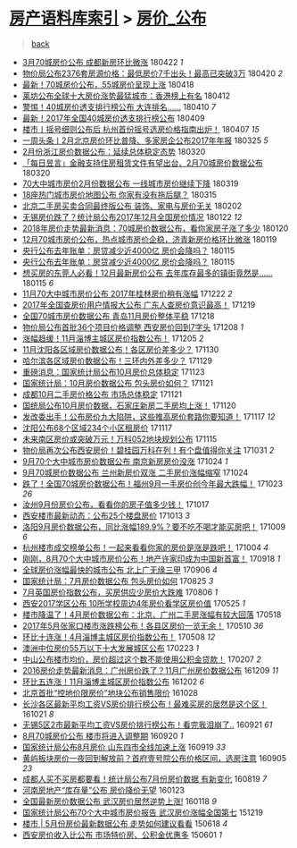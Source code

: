 [房产语料库索引](../../README.md)  > [房价_公布](房价_公布.md)
====
> [back](../README.md)

- [3月70城房价公布 成都新房环比微涨](http://jkwz.applinzi.com/ittc/7094765657528992785.html#3%E6%9C%8870%E5%9F%8E%E6%88%BF%E4%BB%B7%E5%85%AC%E5%B8%83+%E6%88%90%E9%83%BD%E6%96%B0%E6%88%BF%E7%8E%AF%E6%AF%94%E5%BE%AE%E6%B6%A8) 180422 *1* 
- [物价局公布2376套房源价格：最低房价7千出头！最高已突破3万](http://jkwz.applinzi.com/ittc/7094018743489528842.html#%E7%89%A9%E4%BB%B7%E5%B1%80%E5%85%AC%E5%B8%832376%E5%A5%97%E6%88%BF%E6%BA%90%E4%BB%B7%E6%A0%BC%EF%BC%9A%E6%9C%80%E4%BD%8E%E6%88%BF%E4%BB%B77%E5%8D%83%E5%87%BA%E5%A4%B4%EF%BC%81%E6%9C%80%E9%AB%98%E5%B7%B2%E7%AA%81%E7%A0%B43%E4%B8%87) 180420 *2* 
- [最新！70城房价公布，55城房价呈现上涨](http://jkwz.applinzi.com/ittc/7093380732041036816.html#%E6%9C%80%E6%96%B0%EF%BC%8170%E5%9F%8E%E6%88%BF%E4%BB%B7%E5%85%AC%E5%B8%83%EF%BC%8C55%E5%9F%8E%E6%88%BF%E4%BB%B7%E5%91%88%E7%8E%B0%E4%B8%8A%E6%B6%A8) 180418  
- [莱坊公布全球十大房价涨势最猛城市：香港榜上有名](http://jkwz.applinzi.com/ittc/7091225348610196496.html#%E8%8E%B1%E5%9D%8A%E5%85%AC%E5%B8%83%E5%85%A8%E7%90%83%E5%8D%81%E5%A4%A7%E6%88%BF%E4%BB%B7%E6%B6%A8%E5%8A%BF%E6%9C%80%E7%8C%9B%E5%9F%8E%E5%B8%82%EF%BC%9A%E9%A6%99%E6%B8%AF%E6%A6%9C%E4%B8%8A%E6%9C%89%E5%90%8D) 180412  
- [警惕！40城房价透支排行榜公布 大连排名……](http://jkwz.applinzi.com/ittc/7090261984719406096.html#%E8%AD%A6%E6%83%95%EF%BC%8140%E5%9F%8E%E6%88%BF%E4%BB%B7%E9%80%8F%E6%94%AF%E6%8E%92%E8%A1%8C%E6%A6%9C%E5%85%AC%E5%B8%83+%E5%A4%A7%E8%BF%9E%E6%8E%92%E5%90%8D%E2%80%A6%E2%80%A6) 180410 *7* 
- [最新！2017年全国40城房价透支排行榜公布](http://jkwz.applinzi.com/ittc/7090025018371343377.html#%E6%9C%80%E6%96%B0%EF%BC%812017%E5%B9%B4%E5%85%A8%E5%9B%BD40%E5%9F%8E%E6%88%BF%E4%BB%B7%E9%80%8F%E6%94%AF%E6%8E%92%E8%A1%8C%E6%A6%9C%E5%85%AC%E5%B8%83) 180409  
- [楼市丨摇号细则公布后 杭州首份摇号选房价格指南出炉！](http://jkwz.applinzi.com/ittc/7089136628289504273.html#%E6%A5%BC%E5%B8%82%E4%B8%A8%E6%91%87%E5%8F%B7%E7%BB%86%E5%88%99%E5%85%AC%E5%B8%83%E5%90%8E+%E6%9D%AD%E5%B7%9E%E9%A6%96%E4%BB%BD%E6%91%87%E5%8F%B7%E9%80%89%E6%88%BF%E4%BB%B7%E6%A0%BC%E6%8C%87%E5%8D%97%E5%87%BA%E7%82%89%EF%BC%81) 180407 *15* 
- [一周头条丨2月北京房价环比普降、多家房企公布2017年年报](http://jkwz.applinzi.com/ittc/7084373429778383882.html#%E4%B8%80%E5%91%A8%E5%A4%B4%E6%9D%A1%E4%B8%A82%E6%9C%88%E5%8C%97%E4%BA%AC%E6%88%BF%E4%BB%B7%E7%8E%AF%E6%AF%94%E6%99%AE%E9%99%8D%E3%80%81%E5%A4%9A%E5%AE%B6%E6%88%BF%E4%BC%81%E5%85%AC%E5%B8%832017%E5%B9%B4%E5%B9%B4%E6%8A%A5) 180325 *5* 
- [2月份浙江房价数据公布：延续总体稳定态势](http://jkwz.applinzi.com/ittc/7082628772442670096.html#2%E6%9C%88%E4%BB%BD%E6%B5%99%E6%B1%9F%E6%88%BF%E4%BB%B7%E6%95%B0%E6%8D%AE%E5%85%AC%E5%B8%83%EF%BC%9A%E5%BB%B6%E7%BB%AD%E6%80%BB%E4%BD%93%E7%A8%B3%E5%AE%9A%E6%80%81%E5%8A%BF) 180320  
- [「每日昱言」金融支持住房租赁文件有望出台、2月70城房价数据公布](http://jkwz.applinzi.com/ittc/7082577882142737415.html#%E3%80%8C%E6%AF%8F%E6%97%A5%E6%98%B1%E8%A8%80%E3%80%8D%E9%87%91%E8%9E%8D%E6%94%AF%E6%8C%81%E4%BD%8F%E6%88%BF%E7%A7%9F%E8%B5%81%E6%96%87%E4%BB%B6%E6%9C%89%E6%9C%9B%E5%87%BA%E5%8F%B0%E3%80%812%E6%9C%8870%E5%9F%8E%E6%88%BF%E4%BB%B7%E6%95%B0%E6%8D%AE%E5%85%AC%E5%B8%83) 180320  
- [70大中城市房价2月份数据公布 一线城市房价继续下降](http://jkwz.applinzi.com/ittc/7082255421819847697.html#70%E5%A4%A7%E4%B8%AD%E5%9F%8E%E5%B8%82%E6%88%BF%E4%BB%B72%E6%9C%88%E4%BB%BD%E6%95%B0%E6%8D%AE%E5%85%AC%E5%B8%83+%E4%B8%80%E7%BA%BF%E5%9F%8E%E5%B8%82%E6%88%BF%E4%BB%B7%E7%BB%A7%E7%BB%AD%E4%B8%8B%E9%99%8D) 180319  
- [18座热门城市房价地图公布  你家有没有拖后腿？](http://jkwz.applinzi.com/ittc/7080726965239940102.html#18%E5%BA%A7%E7%83%AD%E9%97%A8%E5%9F%8E%E5%B8%82%E6%88%BF%E4%BB%B7%E5%9C%B0%E5%9B%BE%E5%85%AC%E5%B8%83++%E4%BD%A0%E5%AE%B6%E6%9C%89%E6%B2%A1%E6%9C%89%E6%8B%96%E5%90%8E%E8%85%BF%EF%BC%9F) 180315  
- [北京二手房买卖合同最终版公布 装饰、家电与房价无关](http://jkwz.applinzi.com/ittc/7061505895802864657.html#%E5%8C%97%E4%BA%AC%E4%BA%8C%E6%89%8B%E6%88%BF%E4%B9%B0%E5%8D%96%E5%90%88%E5%90%8C%E6%9C%80%E7%BB%88%E7%89%88%E5%85%AC%E5%B8%83+%E8%A3%85%E9%A5%B0%E3%80%81%E5%AE%B6%E7%94%B5%E4%B8%8E%E6%88%BF%E4%BB%B7%E6%97%A0%E5%85%B3) 180202  
- [无锡房价跌了？统计局公布2017年12月全国房价情况](http://jkwz.applinzi.com/ittc/7061364806861194246.html#%E6%97%A0%E9%94%A1%E6%88%BF%E4%BB%B7%E8%B7%8C%E4%BA%86%EF%BC%9F%E7%BB%9F%E8%AE%A1%E5%B1%80%E5%85%AC%E5%B8%832017%E5%B9%B412%E6%9C%88%E5%85%A8%E5%9B%BD%E6%88%BF%E4%BB%B7%E6%83%85%E5%86%B5) 180122 *12* 
- [2018年房价走势最新消息：70城房价数据公布，看你家房子涨了多少](http://jkwz.applinzi.com/ittc/7060613018268730384.html#2018%E5%B9%B4%E6%88%BF%E4%BB%B7%E8%B5%B0%E5%8A%BF%E6%9C%80%E6%96%B0%E6%B6%88%E6%81%AF%EF%BC%9A70%E5%9F%8E%E6%88%BF%E4%BB%B7%E6%95%B0%E6%8D%AE%E5%85%AC%E5%B8%83%EF%BC%8C%E7%9C%8B%E4%BD%A0%E5%AE%B6%E6%88%BF%E5%AD%90%E6%B6%A8%E4%BA%86%E5%A4%9A%E5%B0%91) 180120  
- [12月70城市房价公布，热点城市房价企稳，济青新房价格环比微涨](http://jkwz.applinzi.com/ittc/7060309089790198790.html#12%E6%9C%8870%E5%9F%8E%E5%B8%82%E6%88%BF%E4%BB%B7%E5%85%AC%E5%B8%83%EF%BC%8C%E7%83%AD%E7%82%B9%E5%9F%8E%E5%B8%82%E6%88%BF%E4%BB%B7%E4%BC%81%E7%A8%B3%EF%BC%8C%E6%B5%8E%E9%9D%92%E6%96%B0%E6%88%BF%E4%BB%B7%E6%A0%BC%E7%8E%AF%E6%AF%94%E5%BE%AE%E6%B6%A8) 180119  
- [央行公布去年账单：房贷减少近4000亿 房价会降吗？](http://jkwz.applinzi.com/ittc/7058904921372361744.html#%E5%A4%AE%E8%A1%8C%E5%85%AC%E5%B8%83%E5%8E%BB%E5%B9%B4%E8%B4%A6%E5%8D%95%EF%BC%9A%E6%88%BF%E8%B4%B7%E5%87%8F%E5%B0%91%E8%BF%914000%E4%BA%BF+%E6%88%BF%E4%BB%B7%E4%BC%9A%E9%99%8D%E5%90%97%EF%BC%9F) 180115  
- [央行公布去年账单：房贷减少近4000亿 房价会降吗？](http://jkwz.applinzi.com/ittc/7058870752487408657.html#%E5%A4%AE%E8%A1%8C%E5%85%AC%E5%B8%83%E5%8E%BB%E5%B9%B4%E8%B4%A6%E5%8D%95%EF%BC%9A%E6%88%BF%E8%B4%B7%E5%87%8F%E5%B0%91%E8%BF%914000%E4%BA%BF+%E6%88%BF%E4%BB%B7%E4%BC%9A%E9%99%8D%E5%90%97%EF%BC%9F) 180115  
- [想买房的东莞人必看！12月最新房价公布 去年库存最多的镇街竟然是……](http://jkwz.applinzi.com/ittc/7058857218839938055.html#%E6%83%B3%E4%B9%B0%E6%88%BF%E7%9A%84%E4%B8%9C%E8%8E%9E%E4%BA%BA%E5%BF%85%E7%9C%8B%EF%BC%8112%E6%9C%88%E6%9C%80%E6%96%B0%E6%88%BF%E4%BB%B7%E5%85%AC%E5%B8%83+%E5%8E%BB%E5%B9%B4%E5%BA%93%E5%AD%98%E6%9C%80%E5%A4%9A%E7%9A%84%E9%95%87%E8%A1%97%E7%AB%9F%E7%84%B6%E6%98%AF%E2%80%A6%E2%80%A6) 180115 *6* 
- [11月70大中城市房价公布 2017年桂林房价稍有涨幅](http://jkwz.applinzi.com/ittc/7049856729691456529.html#11%E6%9C%8870%E5%A4%A7%E4%B8%AD%E5%9F%8E%E5%B8%82%E6%88%BF%E4%BB%B7%E5%85%AC%E5%B8%83+2017%E5%B9%B4%E6%A1%82%E6%9E%97%E6%88%BF%E4%BB%B7%E7%A8%8D%E6%9C%89%E6%B6%A8%E5%B9%85) 171222 *2* 
- [2017年全国查房价用户情报大公布 广东人查房价意识最高！](http://jkwz.applinzi.com/ittc/7048746239313576976.html#2017%E5%B9%B4%E5%85%A8%E5%9B%BD%E6%9F%A5%E6%88%BF%E4%BB%B7%E7%94%A8%E6%88%B7%E6%83%85%E6%8A%A5%E5%A4%A7%E5%85%AC%E5%B8%83+%E5%B9%BF%E4%B8%9C%E4%BA%BA%E6%9F%A5%E6%88%BF%E4%BB%B7%E6%84%8F%E8%AF%86%E6%9C%80%E9%AB%98%EF%BC%81) 171219  
- [全国70城市房价数据公布 青岛11月房价整体平稳](http://jkwz.applinzi.com/ittc/7048432529084777488.html#%E5%85%A8%E5%9B%BD70%E5%9F%8E%E5%B8%82%E6%88%BF%E4%BB%B7%E6%95%B0%E6%8D%AE%E5%85%AC%E5%B8%83+%E9%9D%92%E5%B2%9B11%E6%9C%88%E6%88%BF%E4%BB%B7%E6%95%B4%E4%BD%93%E5%B9%B3%E7%A8%B3) 171218  
- [物价局公布首批36个项目价格调整 西安房价回到7字头](http://jkwz.applinzi.com/ittc/7044728281444647953.html#%E7%89%A9%E4%BB%B7%E5%B1%80%E5%85%AC%E5%B8%83%E9%A6%96%E6%89%B936%E4%B8%AA%E9%A1%B9%E7%9B%AE%E4%BB%B7%E6%A0%BC%E8%B0%83%E6%95%B4+%E8%A5%BF%E5%AE%89%E6%88%BF%E4%BB%B7%E5%9B%9E%E5%88%B07%E5%AD%97%E5%A4%B4) 171208 *1* 
- [涨幅趋缓！11月淄博主城区房价指数公布！](http://jkwz.applinzi.com/ittc/7043618758478791696.html#%E6%B6%A8%E5%B9%85%E8%B6%8B%E7%BC%93%EF%BC%8111%E6%9C%88%E6%B7%84%E5%8D%9A%E4%B8%BB%E5%9F%8E%E5%8C%BA%E6%88%BF%E4%BB%B7%E6%8C%87%E6%95%B0%E5%85%AC%E5%B8%83%EF%BC%81) 171205 *2* 
- [11月沈阳各区域房价数据公布！各区房价差多少？](http://jkwz.applinzi.com/ittc/7041643048692352017.html#11%E6%9C%88%E6%B2%88%E9%98%B3%E5%90%84%E5%8C%BA%E5%9F%9F%E6%88%BF%E4%BB%B7%E6%95%B0%E6%8D%AE%E5%85%AC%E5%B8%83%EF%BC%81%E5%90%84%E5%8C%BA%E6%88%BF%E4%BB%B7%E5%B7%AE%E5%A4%9A%E5%B0%91%EF%BC%9F) 171130  
- [哈尔滨各区域房价数据公布！三环内外差多少？](http://jkwz.applinzi.com/ittc/7041313415518225424.html#%E5%93%88%E5%B0%94%E6%BB%A8%E5%90%84%E5%8C%BA%E5%9F%9F%E6%88%BF%E4%BB%B7%E6%95%B0%E6%8D%AE%E5%85%AC%E5%B8%83%EF%BC%81%E4%B8%89%E7%8E%AF%E5%86%85%E5%A4%96%E5%B7%AE%E5%A4%9A%E5%B0%91%EF%BC%9F) 171129  
- [重磅消息：国家统计局公布10月房价总体稳定](http://jkwz.applinzi.com/ittc/7039132964095525904.html#%E9%87%8D%E7%A3%85%E6%B6%88%E6%81%AF%EF%BC%9A%E5%9B%BD%E5%AE%B6%E7%BB%9F%E8%AE%A1%E5%B1%80%E5%85%AC%E5%B8%8310%E6%9C%88%E6%88%BF%E4%BB%B7%E6%80%BB%E4%BD%93%E7%A8%B3%E5%AE%9A) 171123  
- [国家统计局：10月房价数据公布 包头房价如何？](http://jkwz.applinzi.com/ittc/7038440452347397136.html#%E5%9B%BD%E5%AE%B6%E7%BB%9F%E8%AE%A1%E5%B1%80%EF%BC%9A10%E6%9C%88%E6%88%BF%E4%BB%B7%E6%95%B0%E6%8D%AE%E5%85%AC%E5%B8%83+%E5%8C%85%E5%A4%B4%E6%88%BF%E4%BB%B7%E5%A6%82%E4%BD%95%EF%BC%9F) 171121  
- [成都10月二手房价格公布 市场总体稳定](http://jkwz.applinzi.com/ittc/7038417562759595025.html#%E6%88%90%E9%83%BD10%E6%9C%88%E4%BA%8C%E6%89%8B%E6%88%BF%E4%BB%B7%E6%A0%BC%E5%85%AC%E5%B8%83+%E5%B8%82%E5%9C%BA%E6%80%BB%E4%BD%93%E7%A8%B3%E5%AE%9A) 171121  
- [国统局公布10月房价数据，石家庄新房二手房均上涨！](http://jkwz.applinzi.com/ittc/7037971159264527376.html#%E5%9B%BD%E7%BB%9F%E5%B1%80%E5%85%AC%E5%B8%8310%E6%9C%88%E6%88%BF%E4%BB%B7%E6%95%B0%E6%8D%AE%EF%BC%8C%E7%9F%B3%E5%AE%B6%E5%BA%84%E6%96%B0%E6%88%BF%E4%BA%8C%E6%89%8B%E6%88%BF%E5%9D%87%E4%B8%8A%E6%B6%A8%EF%BC%81) 171120  
- [发改委出手！公布房价九大陷阱，这些推高房价套路你要知道！](http://jkwz.applinzi.com/ittc/7036914728788558865.html#%E5%8F%91%E6%94%B9%E5%A7%94%E5%87%BA%E6%89%8B%EF%BC%81%E5%85%AC%E5%B8%83%E6%88%BF%E4%BB%B7%E4%B9%9D%E5%A4%A7%E9%99%B7%E9%98%B1%EF%BC%8C%E8%BF%99%E4%BA%9B%E6%8E%A8%E9%AB%98%E6%88%BF%E4%BB%B7%E5%A5%97%E8%B7%AF%E4%BD%A0%E8%A6%81%E7%9F%A5%E9%81%93%EF%BC%81) 171117 *12* 
- [沈阳公布68个区域234个小区租房价](http://jkwz.applinzi.com/ittc/7036811193132516369.html#%E6%B2%88%E9%98%B3%E5%85%AC%E5%B8%8368%E4%B8%AA%E5%8C%BA%E5%9F%9F234%E4%B8%AA%E5%B0%8F%E5%8C%BA%E7%A7%9F%E6%88%BF%E4%BB%B7) 171117  
- [未来南区房价或突破万元！万科052地块规划公布](http://jkwz.applinzi.com/ittc/7036227745183433744.html#%E6%9C%AA%E6%9D%A5%E5%8D%97%E5%8C%BA%E6%88%BF%E4%BB%B7%E6%88%96%E7%AA%81%E7%A0%B4%E4%B8%87%E5%85%83%EF%BC%81%E4%B8%87%E7%A7%91052%E5%9C%B0%E5%9D%97%E8%A7%84%E5%88%92%E5%85%AC%E5%B8%83) 171115  
- [物价局再次公布西安房价！碧桂园万科在列！有个盘值得你关注](http://jkwz.applinzi.com/ittc/7030702399499535376.html#%E7%89%A9%E4%BB%B7%E5%B1%80%E5%86%8D%E6%AC%A1%E5%85%AC%E5%B8%83%E8%A5%BF%E5%AE%89%E6%88%BF%E4%BB%B7%EF%BC%81%E7%A2%A7%E6%A1%82%E5%9B%AD%E4%B8%87%E7%A7%91%E5%9C%A8%E5%88%97%EF%BC%81%E6%9C%89%E4%B8%AA%E7%9B%98%E5%80%BC%E5%BE%97%E4%BD%A0%E5%85%B3%E6%B3%A8) 171031 *2* 
- [9月70个大中城市房价数据公布 南京新房房价没涨](http://jkwz.applinzi.com/ittc/7027950913807991825.html#9%E6%9C%8870%E4%B8%AA%E5%A4%A7%E4%B8%AD%E5%9F%8E%E5%B8%82%E6%88%BF%E4%BB%B7%E6%95%B0%E6%8D%AE%E5%85%AC%E5%B8%83+%E5%8D%97%E4%BA%AC%E6%96%B0%E6%88%BF%E6%88%BF%E4%BB%B7%E6%B2%A1%E6%B6%A8) 171024 *1* 
- [9月70城房价数据公布 兰州新房价双涨 二手房价涨幅缩窄](http://jkwz.applinzi.com/ittc/7027939209376171025.html#9%E6%9C%8870%E5%9F%8E%E6%88%BF%E4%BB%B7%E6%95%B0%E6%8D%AE%E5%85%AC%E5%B8%83+%E5%85%B0%E5%B7%9E%E6%96%B0%E6%88%BF%E4%BB%B7%E5%8F%8C%E6%B6%A8+%E4%BA%8C%E6%89%8B%E6%88%BF%E4%BB%B7%E6%B6%A8%E5%B9%85%E7%BC%A9%E7%AA%84) 171024  
- [跌了！全国70城房价数据公布！福州9月一手房价创今年最大跌幅！](http://jkwz.applinzi.com/ittc/7027641523544523792.html#%E8%B7%8C%E4%BA%86%EF%BC%81%E5%85%A8%E5%9B%BD70%E5%9F%8E%E6%88%BF%E4%BB%B7%E6%95%B0%E6%8D%AE%E5%85%AC%E5%B8%83%EF%BC%81%E7%A6%8F%E5%B7%9E9%E6%9C%88%E4%B8%80%E6%89%8B%E6%88%BF%E4%BB%B7%E5%88%9B%E4%BB%8A%E5%B9%B4%E6%9C%80%E5%A4%A7%E8%B7%8C%E5%B9%85%EF%BC%81) 171023 *26* 
- [汝州9月份房价公布，看看你的房子值多少钱！](http://jkwz.applinzi.com/ittc/7025421053415916561.html#%E6%B1%9D%E5%B7%9E9%E6%9C%88%E4%BB%BD%E6%88%BF%E4%BB%B7%E5%85%AC%E5%B8%83%EF%BC%8C%E7%9C%8B%E7%9C%8B%E4%BD%A0%E7%9A%84%E6%88%BF%E5%AD%90%E5%80%BC%E5%A4%9A%E5%B0%91%E9%92%B1%EF%BC%81) 171017  
- [西安楼市最新动态：公布25个楼盘房价](http://jkwz.applinzi.com/ittc/7023914994654250000.html#%E8%A5%BF%E5%AE%89%E6%A5%BC%E5%B8%82%E6%9C%80%E6%96%B0%E5%8A%A8%E6%80%81%EF%BC%9A%E5%85%AC%E5%B8%8325%E4%B8%AA%E6%A5%BC%E7%9B%98%E6%88%BF%E4%BB%B7) 171013 *3* 
- [洛阳9月房价数据公布，同比涨幅189.9%？要不吃不喝才能买房吧！](http://jkwz.applinzi.com/ittc/7022461440160695313.html#%E6%B4%9B%E9%98%B39%E6%9C%88%E6%88%BF%E4%BB%B7%E6%95%B0%E6%8D%AE%E5%85%AC%E5%B8%83%EF%BC%8C%E5%90%8C%E6%AF%94%E6%B6%A8%E5%B9%85189.9%25%EF%BC%9F%E8%A6%81%E4%B8%8D%E5%90%83%E4%B8%8D%E5%96%9D%E6%89%8D%E8%83%BD%E4%B9%B0%E6%88%BF%E5%90%A7%EF%BC%81) 171009 *6* 
- [杭州楼市成交榜单公布！一起来看看你家的房价是涨是跌吧！](http://jkwz.applinzi.com/ittc/7020620520498922512.html#%E6%9D%AD%E5%B7%9E%E6%A5%BC%E5%B8%82%E6%88%90%E4%BA%A4%E6%A6%9C%E5%8D%95%E5%85%AC%E5%B8%83%EF%BC%81%E4%B8%80%E8%B5%B7%E6%9D%A5%E7%9C%8B%E7%9C%8B%E4%BD%A0%E5%AE%B6%E7%9A%84%E6%88%BF%E4%BB%B7%E6%98%AF%E6%B6%A8%E6%98%AF%E8%B7%8C%E5%90%A7%EF%BC%81) 171004 *4* 
- [刚刚，8月70个大中城市房价公布！地产许家印成为中国新首富！](http://jkwz.applinzi.com/ittc/7014697005287474193.html#%E5%88%9A%E5%88%9A%EF%BC%8C8%E6%9C%8870%E4%B8%AA%E5%A4%A7%E4%B8%AD%E5%9F%8E%E5%B8%82%E6%88%BF%E4%BB%B7%E5%85%AC%E5%B8%83%EF%BC%81%E5%9C%B0%E4%BA%A7%E8%AE%B8%E5%AE%B6%E5%8D%B0%E6%88%90%E4%B8%BA%E4%B8%AD%E5%9B%BD%E6%96%B0%E9%A6%96%E5%AF%8C%EF%BC%81) 170918 *1* 
- [全球房价涨幅最快的城市公布 北上广无缘三甲](http://jkwz.applinzi.com/ittc/7010191874260993041.html#%E5%85%A8%E7%90%83%E6%88%BF%E4%BB%B7%E6%B6%A8%E5%B9%85%E6%9C%80%E5%BF%AB%E7%9A%84%E5%9F%8E%E5%B8%82%E5%85%AC%E5%B8%83+%E5%8C%97%E4%B8%8A%E5%B9%BF%E6%97%A0%E7%BC%98%E4%B8%89%E7%94%B2) 170906 *4* 
- [国家统计局：7月房价数据公布 包头房价如何](http://jkwz.applinzi.com/ittc/7005800487386088465.html#%E5%9B%BD%E5%AE%B6%E7%BB%9F%E8%AE%A1%E5%B1%80%EF%BC%9A7%E6%9C%88%E6%88%BF%E4%BB%B7%E6%95%B0%E6%8D%AE%E5%85%AC%E5%B8%83+%E5%8C%85%E5%A4%B4%E6%88%BF%E4%BB%B7%E5%A6%82%E4%BD%95) 170825 *3* 
- [7月英国房价指数公布，买房供应少房价大跌难](http://jkwz.applinzi.com/ittc/6998640746092299281.html#7%E6%9C%88%E8%8B%B1%E5%9B%BD%E6%88%BF%E4%BB%B7%E6%8C%87%E6%95%B0%E5%85%AC%E5%B8%83%EF%BC%8C%E4%B9%B0%E6%88%BF%E4%BE%9B%E5%BA%94%E5%B0%91%E6%88%BF%E4%BB%B7%E5%A4%A7%E8%B7%8C%E9%9A%BE) 170806 *1* 
- [西安2017学区公布 10所学校周边4年房价看学区房价值](http://jkwz.applinzi.com/ittc/6971527466119070724.html#%E8%A5%BF%E5%AE%892017%E5%AD%A6%E5%8C%BA%E5%85%AC%E5%B8%83+10%E6%89%80%E5%AD%A6%E6%A0%A1%E5%91%A8%E8%BE%B94%E5%B9%B4%E6%88%BF%E4%BB%B7%E7%9C%8B%E5%AD%A6%E5%8C%BA%E6%88%BF%E4%BB%B7%E5%80%BC) 170525 *1* 
- [楼市降温了！4月房价数据公布：北京、广州二手房涨幅有较大回落](http://jkwz.applinzi.com/ittc/6968991389319693316.html#%E6%A5%BC%E5%B8%82%E9%99%8D%E6%B8%A9%E4%BA%86%EF%BC%814%E6%9C%88%E6%88%BF%E4%BB%B7%E6%95%B0%E6%8D%AE%E5%85%AC%E5%B8%83%EF%BC%9A%E5%8C%97%E4%BA%AC%E3%80%81%E5%B9%BF%E5%B7%9E%E4%BA%8C%E6%89%8B%E6%88%BF%E6%B6%A8%E5%B9%85%E6%9C%89%E8%BE%83%E5%A4%A7%E5%9B%9E%E8%90%BD) 170518  
- [2017年5月张家口楼市涨跌榜公布！各县区房价一览无余！](http://jkwz.applinzi.com/ittc/6966067914368091141.html#2017%E5%B9%B45%E6%9C%88%E5%BC%A0%E5%AE%B6%E5%8F%A3%E6%A5%BC%E5%B8%82%E6%B6%A8%E8%B7%8C%E6%A6%9C%E5%85%AC%E5%B8%83%EF%BC%81%E5%90%84%E5%8E%BF%E5%8C%BA%E6%88%BF%E4%BB%B7%E4%B8%80%E8%A7%88%E6%97%A0%E4%BD%99%EF%BC%81) 170510 *36* 
- [环比十连涨！4月淄博主城区房价指数公布！](http://jkwz.applinzi.com/ittc/6965289396780663813.html#%E7%8E%AF%E6%AF%94%E5%8D%81%E8%BF%9E%E6%B6%A8%EF%BC%814%E6%9C%88%E6%B7%84%E5%8D%9A%E4%B8%BB%E5%9F%8E%E5%8C%BA%E6%88%BF%E4%BB%B7%E6%8C%87%E6%95%B0%E5%85%AC%E5%B8%83%EF%BC%81) 170508 *12* 
- [澳洲中位房价55万以下十大发展城区公布](http://jkwz.applinzi.com/ittc/6937748989687628805.html#%E6%BE%B3%E6%B4%B2%E4%B8%AD%E4%BD%8D%E6%88%BF%E4%BB%B755%E4%B8%87%E4%BB%A5%E4%B8%8B%E5%8D%81%E5%A4%A7%E5%8F%91%E5%B1%95%E5%9F%8E%E5%8C%BA%E5%85%AC%E5%B8%83) 170223 *1* 
- [中山公布楼市均价，房价超过这个数不能使用公积金贷款！](http://jkwz.applinzi.com/ittc/6931880886017721348.html#%E4%B8%AD%E5%B1%B1%E5%85%AC%E5%B8%83%E6%A5%BC%E5%B8%82%E5%9D%87%E4%BB%B7%EF%BC%8C%E6%88%BF%E4%BB%B7%E8%B6%85%E8%BF%87%E8%BF%99%E4%B8%AA%E6%95%B0%E4%B8%8D%E8%83%BD%E4%BD%BF%E7%94%A8%E5%85%AC%E7%A7%AF%E9%87%91%E8%B4%B7%E6%AC%BE%EF%BC%81) 170207 *2* 
- [2016房价走势最新消息：广州房价跌了？11月广州房价数据公布](http://jkwz.applinzi.com/ittc/6909586671678260229.html#2016%E6%88%BF%E4%BB%B7%E8%B5%B0%E5%8A%BF%E6%9C%80%E6%96%B0%E6%B6%88%E6%81%AF%EF%BC%9A%E5%B9%BF%E5%B7%9E%E6%88%BF%E4%BB%B7%E8%B7%8C%E4%BA%86%EF%BC%9F11%E6%9C%88%E5%B9%BF%E5%B7%9E%E6%88%BF%E4%BB%B7%E6%95%B0%E6%8D%AE%E5%85%AC%E5%B8%83) 161209 *11* 
- [环比五连涨！11月淄博主城区房价指数公布](http://jkwz.applinzi.com/ittc/6906982721426818053.html#%E7%8E%AF%E6%AF%94%E4%BA%94%E8%BF%9E%E6%B6%A8%EF%BC%8111%E6%9C%88%E6%B7%84%E5%8D%9A%E4%B8%BB%E5%9F%8E%E5%8C%BA%E6%88%BF%E4%BB%B7%E6%8C%87%E6%95%B0%E5%85%AC%E5%B8%83) 161202 *6* 
- [北京首批“控地价限房价”地块公布销售限价](http://jkwz.applinzi.com/ittc/6894100720084583428.html#%E5%8C%97%E4%BA%AC%E9%A6%96%E6%89%B9%E2%80%9C%E6%8E%A7%E5%9C%B0%E4%BB%B7%E9%99%90%E6%88%BF%E4%BB%B7%E2%80%9D%E5%9C%B0%E5%9D%97%E5%85%AC%E5%B8%83%E9%94%80%E5%94%AE%E9%99%90%E4%BB%B7) 161028  
- [长沙各区最新平均工资VS房价排行榜公布！最难买房的居然是这个区！](http://jkwz.applinzi.com/ittc/6891484936833336325.html#%E9%95%BF%E6%B2%99%E5%90%84%E5%8C%BA%E6%9C%80%E6%96%B0%E5%B9%B3%E5%9D%87%E5%B7%A5%E8%B5%84VS%E6%88%BF%E4%BB%B7%E6%8E%92%E8%A1%8C%E6%A6%9C%E5%85%AC%E5%B8%83%EF%BC%81%E6%9C%80%E9%9A%BE%E4%B9%B0%E6%88%BF%E7%9A%84%E5%B1%85%E7%84%B6%E6%98%AF%E8%BF%99%E4%B8%AA%E5%8C%BA%EF%BC%81) 161021 *8* 
- [无锡5区2市最新平均工资VS房价排行榜公布！看完我泪崩了..](http://jkwz.applinzi.com/ittc/6880312263096927236.html#%E6%97%A0%E9%94%A15%E5%8C%BA2%E5%B8%82%E6%9C%80%E6%96%B0%E5%B9%B3%E5%9D%87%E5%B7%A5%E8%B5%84VS%E6%88%BF%E4%BB%B7%E6%8E%92%E8%A1%8C%E6%A6%9C%E5%85%AC%E5%B8%83%EF%BC%81%E7%9C%8B%E5%AE%8C%E6%88%91%E6%B3%AA%E5%B4%A9%E4%BA%86..) 160921 *61* 
- [8月70城房价公布 楼市将进入调整期](http://jkwz.applinzi.com/ittc/6879656546824356869.html#8%E6%9C%8870%E5%9F%8E%E6%88%BF%E4%BB%B7%E5%85%AC%E5%B8%83+%E6%A5%BC%E5%B8%82%E5%B0%86%E8%BF%9B%E5%85%A5%E8%B0%83%E6%95%B4%E6%9C%9F) 160920 *1* 
- [国家统计局公布8月房价 山东四市全线加速上涨](http://jkwz.applinzi.com/ittc/6879523538767184901.html#%E5%9B%BD%E5%AE%B6%E7%BB%9F%E8%AE%A1%E5%B1%80%E5%85%AC%E5%B8%838%E6%9C%88%E6%88%BF%E4%BB%B7+%E5%B1%B1%E4%B8%9C%E5%9B%9B%E5%B8%82%E5%85%A8%E7%BA%BF%E5%8A%A0%E9%80%9F%E4%B8%8A%E6%B6%A8) 160919 *33* 
- [黄屿板块房价一夜回到解放前？首府壹号院公布价格区间，选房注意](http://jkwz.applinzi.com/ittc/6874316315787002884.html#%E9%BB%84%E5%B1%BF%E6%9D%BF%E5%9D%97%E6%88%BF%E4%BB%B7%E4%B8%80%E5%A4%9C%E5%9B%9E%E5%88%B0%E8%A7%A3%E6%94%BE%E5%89%8D%EF%BC%9F%E9%A6%96%E5%BA%9C%E5%A3%B9%E5%8F%B7%E9%99%A2%E5%85%AC%E5%B8%83%E4%BB%B7%E6%A0%BC%E5%8C%BA%E9%97%B4%EF%BC%8C%E9%80%89%E6%88%BF%E6%B3%A8%E6%84%8F) 160905 *23* 
- [成都人买不买房都要看！统计局公布7月份房价数据 有新变化](http://jkwz.applinzi.com/ittc/6868102525798056964.html#%E6%88%90%E9%83%BD%E4%BA%BA%E4%B9%B0%E4%B8%8D%E4%B9%B0%E6%88%BF%E9%83%BD%E8%A6%81%E7%9C%8B%EF%BC%81%E7%BB%9F%E8%AE%A1%E5%B1%80%E5%85%AC%E5%B8%837%E6%9C%88%E4%BB%BD%E6%88%BF%E4%BB%B7%E6%95%B0%E6%8D%AE+%E6%9C%89%E6%96%B0%E5%8F%98%E5%8C%96) 160819 *7* 
- [河南房地产“库存量”公布 房价降价无望](http://jkwz.applinzi.com/ittc/6790435007415976965.html#%E6%B2%B3%E5%8D%97%E6%88%BF%E5%9C%B0%E4%BA%A7%E2%80%9C%E5%BA%93%E5%AD%98%E9%87%8F%E2%80%9D%E5%85%AC%E5%B8%83+%E6%88%BF%E4%BB%B7%E9%99%8D%E4%BB%B7%E6%97%A0%E6%9C%9B) 160123  
- [全国最新房价数据公布 武汉房价居然逆势上涨!](http://jkwz.applinzi.com/ittc/6788753683877725189.html#%E5%85%A8%E5%9B%BD%E6%9C%80%E6%96%B0%E6%88%BF%E4%BB%B7%E6%95%B0%E6%8D%AE%E5%85%AC%E5%B8%83+%E6%AD%A6%E6%B1%89%E6%88%BF%E4%BB%B7%E5%B1%85%E7%84%B6%E9%80%86%E5%8A%BF%E4%B8%8A%E6%B6%A8%21) 160118 *9* 
- [国家统计局公布70个大中城市房价报告 武汉房价涨幅全国第七](http://jkwz.applinzi.com/ittc/6777412678897370116.html#%E5%9B%BD%E5%AE%B6%E7%BB%9F%E8%AE%A1%E5%B1%80%E5%85%AC%E5%B8%8370%E4%B8%AA%E5%A4%A7%E4%B8%AD%E5%9F%8E%E5%B8%82%E6%88%BF%E4%BB%B7%E6%8A%A5%E5%91%8A+%E6%AD%A6%E6%B1%89%E6%88%BF%E4%BB%B7%E6%B6%A8%E5%B9%85%E5%85%A8%E5%9B%BD%E7%AC%AC%E4%B8%83) 151219  
- [楼市 | 5月份房价最新数据公布 走势如何建议看看](http://jkwz.applinzi.com/ittc/547650611422979319.html#%E6%A5%BC%E5%B8%82+%7C+5%E6%9C%88%E4%BB%BD%E6%88%BF%E4%BB%B7%E6%9C%80%E6%96%B0%E6%95%B0%E6%8D%AE%E5%85%AC%E5%B8%83+%E8%B5%B0%E5%8A%BF%E5%A6%82%E4%BD%95%E5%BB%BA%E8%AE%AE%E7%9C%8B%E7%9C%8B) 150618 *4* 
- [西安房价收入比公布 市场特价房、公积金优惠多](http://jkwz.applinzi.com/ittc/547650611412053374.html#%E8%A5%BF%E5%AE%89%E6%88%BF%E4%BB%B7%E6%94%B6%E5%85%A5%E6%AF%94%E5%85%AC%E5%B8%83+%E5%B8%82%E5%9C%BA%E7%89%B9%E4%BB%B7%E6%88%BF%E3%80%81%E5%85%AC%E7%A7%AF%E9%87%91%E4%BC%98%E6%83%A0%E5%A4%9A) 150601 *1* 
